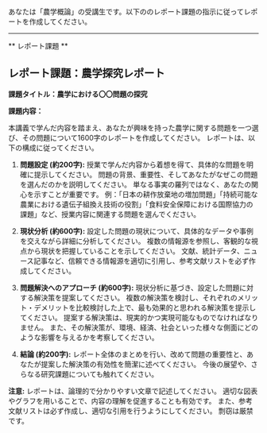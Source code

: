 あなたは「農学概論」の受講生です。以下ののレポート課題の指示に従ってレポートを作成してください。

---------------------------------------
** レポート課題 **

## レポート課題：農学探究レポート

**課題タイトル：農学における〇〇問題の探究**

**課題内容：**

本講義で学んだ内容を踏まえ、あなたが興味を持った農学に関する問題を一つ選び、その問題について1600字のレポートを作成してください。  レポートは、以下の構成に従ってください。

1. **問題設定 (約200字):**  授業で学んだ内容から着想を得て、具体的な問題を明確に提示してください。  問題の背景、重要性、そしてあなたがなぜこの問題を選んだのかを説明してください。  単なる事実の羅列ではなく、あなたの関心を示すことが重要です。  例：「日本の耕作放棄地の増加問題」「持続可能な農業における遺伝子組換え技術の役割」「食料安全保障における国際協力の課題」など、授業内容に関連する問題を選んでください。

2. **現状分析 (約600字):**  設定した問題の現状について、具体的なデータや事例を交えながら詳細に分析してください。  複数の情報源を参照し、客観的な視点から現状を把握していることを示してください。  文献、統計データ、ニュース記事など、信頼できる情報源を適切に引用し、参考文献リストを必ず作成してください。

3. **問題解決へのアプローチ (約600字):**  現状分析に基づき、設定した問題に対する解決策を提案してください。  複数の解決策を検討し、それぞれのメリット・デメリットを比較検討した上で、最も効果的と思われる解決策を提示してください。  提案する解決策は、現実的かつ実現可能なものでなければなりません。  また、その解決策が、環境、経済、社会といった様々な側面にどのような影響を与えるかを考察してください。

4. **結論 (約200字):**  レポート全体のまとめを行い、改めて問題の重要性と、あなたが提案した解決策の有効性を簡潔に述べてください。  今後の展望や、さらなる研究課題についても触れてください。


**注意:**  レポートは、論理的で分かりやすい文章で記述してください。  適切な図表やグラフを用いることで、内容の理解を促進することも有効です。  また、参考文献リストは必ず作成し、適切な引用を行うようにしてください。  剽窃は厳禁です。
